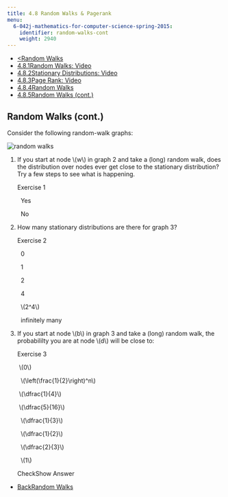 ```yaml
---
title: 4.8 Random Walks & Pagerank
menu:
  6-042j-mathematics-for-computer-science-spring-2015:
    identifier: random-walks-cont
    weight: 2940
---
```

*   [<Random Walks](/courses/electrical-engineering-and-computer-science/6-042j-mathematics-for-computer-science-spring-2015/probability/random-walks-pagerank/random-walks-0)
*   [4.8.1Random Walks: Video](/courses/electrical-engineering-and-computer-science/6-042j-mathematics-for-computer-science-spring-2015/probability/random-walks-pagerank)
*   [4.8.2Stationary Distributions: Video](/courses/electrical-engineering-and-computer-science/6-042j-mathematics-for-computer-science-spring-2015/probability/random-walks-pagerank/stationary-distributions-video)
*   [4.8.3Page Rank: Video](/courses/electrical-engineering-and-computer-science/6-042j-mathematics-for-computer-science-spring-2015/probability/random-walks-pagerank/page-rank-video)
*   [4.8.4Random Walks](/courses/electrical-engineering-and-computer-science/6-042j-mathematics-for-computer-science-spring-2015/probability/random-walks-pagerank/random-walks-0)
*   [4.8.5Random Walks (cont.)](/courses/electrical-engineering-and-computer-science/6-042j-mathematics-for-computer-science-spring-2015/probability/random-walks-pagerank/random-walks-cont)

Random Walks (cont.)
--------------------

Consider the following random-walk graphs:

![random walks](/courses/electrical-engineering-and-computer-science/6-042j-mathematics-for-computer-science-spring-2015/probability/random-walks-pagerank/random-walks-cont/random_walk.jpg)

1.  If you start at node \\(w\\) in graph 2 and take a (long) random walk, does the distribution over nodes ever get close to the stationary distribution? Try a few steps to see what is happening.
    
    Exercise 1
    
    &nbsp; Yes&nbsp;
    
    &nbsp; No&nbsp;
    
2.  How many stationary distributions are there for graph 3?
    
    Exercise 2
    
    &nbsp; 0&nbsp;
    
    &nbsp; 1&nbsp;
    
    &nbsp; 2&nbsp;
    
    &nbsp; 4&nbsp;
    
    &nbsp; \\(2^4\\)&nbsp;
    
    &nbsp; infinitely many&nbsp;
    
3.  If you start at node \\(b\\) in graph 3 and take a (long) random walk, the probabililty you are at node \\(d\\) will be close to:
    
    Exercise 3
    
    &nbsp;\\(0\\)&nbsp;
    
    &nbsp; \\(\\left(\\frac{1}{2}\\right)^n\\)&nbsp;
    
    &nbsp;\\(\\dfrac{1}{4}\\)&nbsp;
    
    &nbsp;\\(\\dfrac{5}{16}\\)&nbsp;
    
    &nbsp; \\(\\dfrac{1}{3}\\)&nbsp;
    
    &nbsp; \\(\\dfrac{1}{2}\\)&nbsp;
    
    &nbsp; \\(\\dfrac{2}{3}\\)&nbsp;
    
    &nbsp; \\(1\\)&nbsp;
    
    CheckShow Answer
    

*   [BackRandom Walks](/courses/electrical-engineering-and-computer-science/6-042j-mathematics-for-computer-science-spring-2015/probability/random-walks-pagerank/random-walks-0)